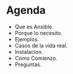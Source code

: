 # Agenda

- Que es Ansible.
- Porque lo necesito.
- Ejemplos.
- Casos de la vida real.
- Instalacion.
- Como Comienzo.
- Preguntas.
